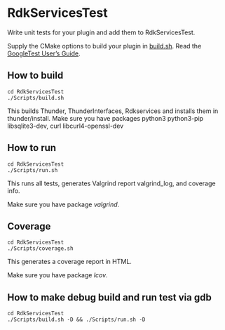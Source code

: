# RdkServicesTest #

Write unit tests for your plugin and add them to RdkServicesTest.

Supply the CMake options to build your plugin in [build.sh](./Scripts/build.sh).
Read the [GoogleTest User’s Guide](https://google.github.io/googletest/).

## How to build ##

```shell script
cd RdkServicesTest
./Scripts/build.sh
```

This builds Thunder, ThunderInterfaces, Rdkservices and installs them in thunder/install.
Make sure you have packages python3 python3-pip libsqlite3-dev, curl libcurl4-openssl-dev

## How to run ##

```shell script
cd RdkServicesTest
./Scripts/run.sh
```

This runs all tests, generates Valgrind report valgrind_log, and coverage info.

Make sure you have package _valgrind_.

## Coverage ##

```shell script
cd RdkServicesTest
./Scripts/coverage.sh
```

This generates a coverage report in HTML.

Make sure you have package _lcov_.

## How to make debug build and run test via gdb
```shell script
cd RdkServicesTest
./Scripts/build.sh -D && ./Scripts/run.sh -D
```
